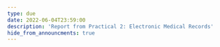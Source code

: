 ```yaml
---
type: due
date: 2022-06-04T23:59:00
description: 'Report from Practical 2: Electronic Medical Records'
hide_from_announcments: true
---
```

